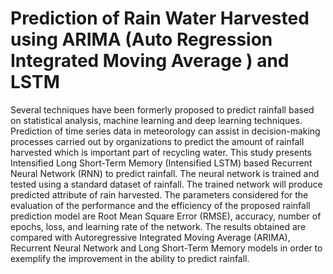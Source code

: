 # Prediction of Rain Water Harvested using ARIMA (Auto Regression Integrated Moving Average ) and LSTM

Several techniques have been formerly proposed to predict rainfall based on statistical analysis, machine learning and deep learning techniques. Prediction of time series data in meteorology can assist
in decision-making processes carried out by organizations to predict the amount of rainfall harvested which is important part of recycling water.
This study presents Intensified Long Short-Term Memory (Intensified LSTM) based Recurrent Neural Network (RNN) to predict rainfall. The neural network is trained and tested using a standard
dataset of rainfall. The trained network will produce predicted attribute of rain harvested. The parameters considered for the evaluation of the performance and the efficiency of the proposed rainfall prediction
model are Root Mean Square Error (RMSE), accuracy, number of epochs, loss, and learning rate of the network. The results obtained are compared with Autoregressive Integrated Moving Average (ARIMA), Recurrent Neural Network and Long
Short-Term Memory models in order to exemplify the improvement in the ability to predict rainfall.
